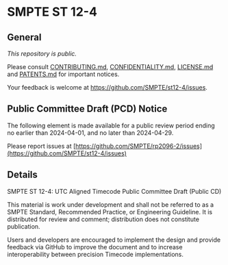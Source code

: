 # SMPTE ST 12-4

## General

_This repository is *public*._

Please consult [CONTRIBUTING.md](./CONTRIBUTING.md), [CONFIDENTIALITY.md](./CONFIDENTIALITY.md), [LICENSE.md](./LICENSE.md) and
[PATENTS.md](./PATENTS.md) for important notices.

Your feedback is welcome at https://github.com/SMPTE/st12-4/issues.

## Public Committee Draft (PCD) Notice

The following element is made available for a public review period ending no earlier than 2024-04-01, and no later than 2024-04-29.

Please report issues at [https://github.com/SMPTE/rp2096-2/issues](https://github.com/SMPTE/st12-4/issues) 

## Details

SMPTE ST 12-4: UTC Aligned Timecode Public Committee Draft (Public CD)

This material is work under development and shall not be referred to as a SMPTE Standard, Recommended Practice, or Engineering Guideline. It is distributed for review and comment; distribution does not constitute publication.

Users and developers are encouraged to implement the design and provide feedback via GitHub to improve the document and to increase interoperability between precision Timecode implementations.
